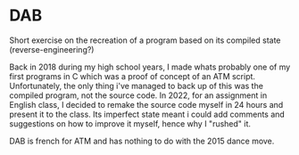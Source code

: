 # DAB
Short exercise on the recreation of a program based on its compiled state (reverse-engineering?)

Back in 2018 during my high school years, I made whats probably one of my first programs in C which was a proof of concept of an ATM script. Unfortunately, the only thing i've managed to back up of this was the compiled program, not the source code.
In 2022, for an assignment in English class, I decided to remake the source code myself in 24 hours and present it to the class. Its imperfect state meant i could add comments and suggestions on how to improve it myself, hence why I "rushed" it.

DAB is french for ATM and has nothing to do with the 2015 dance move.
